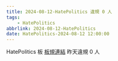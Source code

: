 ```yaml
---
title: 2024-08-12-HatePolitics 違規 0 人
tags:
    - HatePolitics
abbrlink: 2024-08-12-HatePolitics
date: HatePolitics-2024-08-12 12:00:00
---
```

HatePolitics 板 [板規連結](https://www.ptt.cc/bbs/HatePolitics/M.1617115262.A.D60.html)
昨天違規 0 人

